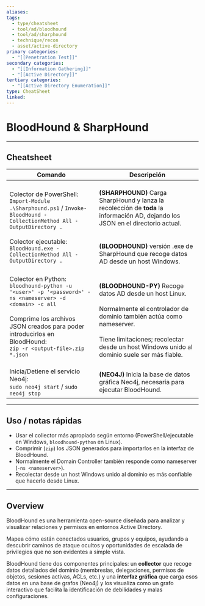 ```yaml
---
aliases:
tags:
  - type/cheatsheet
  - tool/ad/bloodhound
  - tool/ad/sharphound
  - technique/recon
  - asset/active-directory
primary categories:
  - "[[Penetration Test]]"
secondary categories:
  - "[[Information Gathering]]"
  - "[[Active Directory]]"
tertiary categories:
  - "[[Active Directory Enumeration]]"
type: CheatSheet
linked:
---
```

# BloodHound & SharpHound

***

## Cheatsheet

| **Comando**                                                                                                                                                                                                                               | **Descripción**                                                                                                                                                                                                                                 |
| ----------------------------------------------------------------------------------------------------------------------------------------------------------------------------------------------------------------------------------------- | ----------------------------------------------------------------------------------------------------------------------------------------------------------------------------------------------------------------------------------------------- |
| Colector de PowerShell:<br>`Import-Module .\Sharphound.ps1` / `Invoke-BloodHound -CollectionMethod All -OutputDirectory .`<br><br>Colector ejecutable:<br>`BloodHound.exe -CollectionMethod All -OutputDirectory .` <br>                  | <br>**(SHARPHOUND)** Carga SharpHound y lanza la recolección de **toda** la información AD, dejando los JSON en el directorio actual.<br><br><br>**(BLOODHOUND)** versión .exe de SharpHound que recoge datos AD desde un host Windows.<br><br> |
| Colector en Python:<br>`bloodhound-python -u '<user>' -p '<password>' -ns <nameserver> -d <domain> -c all`<br><br>Comprime los archivos JSON creados para poder introducirlos en BloodHound:<br>`zip -r <output-file>.zip *.json`<br><br> | **(BLOODHOUND-PY)** Recoge datos AD desde un host Linux.<br><br>Normalmente el controlador de dominio también actúa como nameserver.<br><br>Tiene limitaciones; recolectar desde un host Windows unido al dominio suele ser más fiable.<br>     |
| Inicia/Detiene el servicio Neo4j:<br>`sudo neo4j start` / `sudo neo4j stop`<br>                                                                                                                                                           | **(NEO4J)** Inicia la base de datos gráfica Neo4j, necesaria para ejecutar BloodHound.                                                                                                                                                          |

---

## Uso / notas rápidas

- Usar el collector más apropiado según entorno (PowerShell/ejecutable en Windows, `bloodhound-python` en Linux).  
- Comprimir (`zip`) los JSON generados para importarlos en la interfaz de BloodHound.  
- Normalmente el Domain Controller también responde como nameserver (`-ns <nameserver>`).  
- Recolectar desde un host Windows unido al dominio es más confiable que hacerlo desde Linux.

---

## Overview

BloodHound es una herramienta open-source diseñada para analizar y visualizar relaciones y permisos en entornos Active Directory.  

Mapea cómo están conectados usuarios, grupos y equipos, ayudando a descubrir caminos de ataque ocultos y oportunidades de escalada de privilegios que no son evidentes a simple vista.  

BloodHound tiene dos componentes principales: un **collector** que recoge datos detallados del dominio (membresías, delegaciones, permisos de objetos, sesiones activas, ACLs, etc.) y una **interfaz gráfica** que carga esos datos en una base de grafos (Neo4j) y los visualiza como un grafo interactivo que facilita la identificación de debilidades y malas configuraciones.
